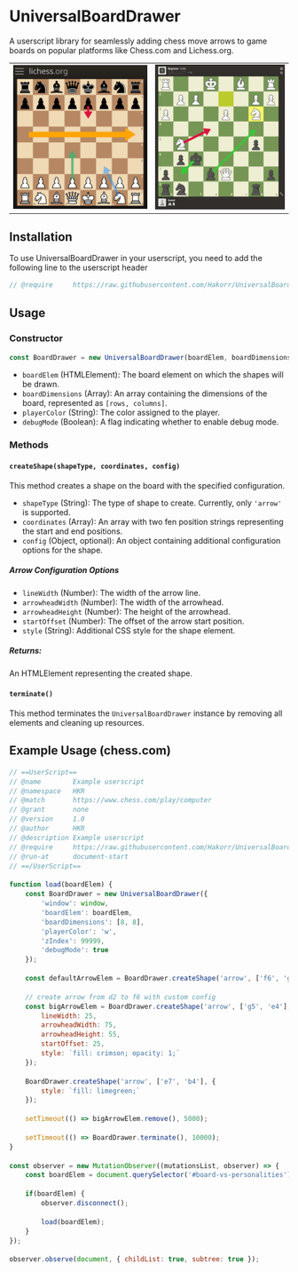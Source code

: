 # UniversalBoardDrawer
A userscript library for seamlessly adding chess move arrows to game boards on popular platforms like Chess.com and Lichess.org.

<table>
  <tr>
    <td>
      <img src="assets/example2.png" alt="Example 2" style="max-width: 100%; height: auto;">
    </td>
    <td>
      <img src="assets/example3.png" alt="Example 3" style="width: 500px; height: auto;">
    </td>
  </tr>
</table>

## Installation

To use UniversalBoardDrawer in your userscript, you need to add the following line to the userscript header

```js
// @require     https://raw.githubusercontent.com/Hakorr/UniversalBoardDrawer/main/UniversalBoardDrawer.js
```

## Usage

### Constructor
```javascript
const BoardDrawer = new UniversalBoardDrawer(boardElem, boardDimensions, playerColor, debugMode);
```

- `boardElem` (HTMLElement): The board element on which the shapes will be drawn.
- `boardDimensions` (Array): An array containing the dimensions of the board, represented as `[rows, columns]`.
- `playerColor` (String): The color assigned to the player.
- `debugMode` (Boolean): A flag indicating whether to enable debug mode.

### Methods

#### `createShape(shapeType, coordinates, config)`
This method creates a shape on the board with the specified configuration.

- `shapeType` (String): The type of shape to create. Currently, only `'arrow'` is supported.
- `coordinates` (Array): An array with two fen position strings representing the start and end positions.
- `config` (Object, optional): An object containing additional configuration options for the shape.

##### Arrow Configuration Options
- `lineWidth` (Number): The width of the arrow line.
- `arrowheadWidth` (Number): The width of the arrowhead.
- `arrowheadHeight` (Number): The height of the arrowhead.
- `startOffset` (Number): The offset of the arrow start position.
- `style` (String): Additional CSS style for the shape element.

##### Returns:
An HTMLElement representing the created shape.

#### `terminate()`
This method terminates the `UniversalBoardDrawer` instance by removing all elements and cleaning up resources.

## Example Usage (chess.com)

```javascript
// ==UserScript==
// @name        Example userscript
// @namespace   HKR
// @match       https://www.chess.com/play/computer
// @grant       none
// @version     1.0
// @author      HKR
// @description Example userscript
// @require     https://raw.githubusercontent.com/Hakorr/UniversalBoardDrawer/main/UniversalBoardDrawer.js
// @run-at      document-start
// ==/UserScript==

function load(boardElem) {
    const BoardDrawer = new UniversalBoardDrawer({
        'window': window,
        'boardElem': boardElem,
        'boardDimensions': [8, 8],
        'playerColor': 'w',
        'zIndex': 99999,
        'debugMode': true
    });

    const defaultArrowElem = BoardDrawer.createShape('arrow', ['f6', 'g7']); // create arrow from h1 to h6, with default config

    // create arrow from d2 to f6 with custom config
    const bigArrowElem = BoardDrawer.createShape('arrow', ['g5', 'e4'], {
        lineWidth: 25,
        arrowheadWidth: 75,
        arrowheadHeight: 55,
        startOffset: 25,
        style: `fill: crimson; opacity: 1;`
    });

    BoardDrawer.createShape('arrow', ['e7', 'b4'], {
        style: `fill: limegreen;`
    });

    setTimeout(() => bigArrowElem.remove(), 5000);

    setTimeout(() => BoardDrawer.terminate(), 10000);
}

const observer = new MutationObserver((mutationsList, observer) => {
    const boardElem = document.querySelector('#board-vs-personalities');

    if(boardElem) {
        observer.disconnect();

        load(boardElem);
    }
});

observer.observe(document, { childList: true, subtree: true });
```
